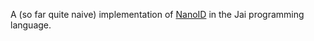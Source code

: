 A (so far quite naive) implementation of [NanoID](https://github.com/ai/nanoid) in the Jai programming language.
